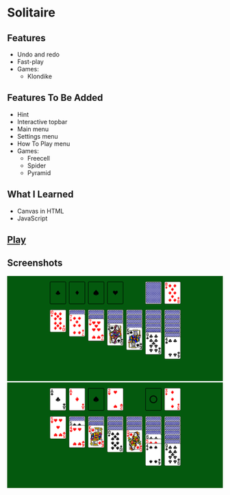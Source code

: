 # Solitaire
## Features
* Undo and redo
* Fast-play
* Games:
    * Klondike

## Features To Be Added
* Hint
* Interactive topbar
* Main menu
* Settings menu
* How To Play menu
* Games:
    * Freecell
    * Spider
    * Pyramid

## What I Learned
* Canvas in HTML
* JavaScript

## [Play](https://biarmic.github.io/solitaire-js/)

## Screenshots
![screenshot](readme-images/screenshot-1.png "Old version")
![screenshot](readme-images/screenshot-2.png "Old version")
